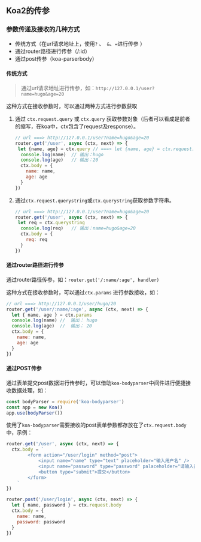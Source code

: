 ## Koa2的传参

### 参数传递及接收的几种方式

* 传统方式（在url请求地址上，使用`?` 、` &`、`=`进行传参 ）
* 通过router路径进行传参（/:id）
* 通过post传参（koa-parserbody）

#### 传统方式

> 通过url请求地址进行传参，如：`http://127.0.0.1/user?name=hugo&age=20`

这种方式在接收参数时，可以通过两种方式进行参数获取

1. 通过 `ctx.request.query` 或 `ctx.query` 获取参数对象（后者可以看成是前者的缩写，在koa中，ctx包含了request及response）。

   ```js
   // url ===> http://127.0.0.1/user?name=hugo&age=20
   router.get('/user', async (ctx, next) => {
   	let {name, age} = ctx.query	// ===> let {name, age} = ctx.request.query
     console.log(name)	// 输出：hugo
     console.log(age)	// 输出：20
     ctx.body = {
       name: name,
       age: age
     }
   })
   ```

2. 通过`ctx.request.querystring`或`ctx.querystring`获取参数字符串。

   ```js
   // url ===> http://127.0.0.1/user?name=hugo&age=20
   router.get('/user', async (ctx, next) => {
   	let req = ctx.querystring
     console.log(req)	// 输出：name=hugo&age=20
     ctx.body = {
       req: req
     }
   })
   ```

#### 通过router路径进行传参

通过router路径传参，如：`router.get('/:name/:age', handler)`

这种方式在接收参数时，可以通过`ctx.params` 进行参数接收，如：

```js
// url ===> http://127.0.0.1/user/hugo/20
router.get('/user/:name/:age', async (ctx, next) => {
  let { name, age } = ctx.params
  console.log(name)	//	输出： hugo
  console.log(age)	//	输出：	20
  ctx.body = {
    name: name,
    age: age
  }
})

```

#### 通过POST传参

通过表单提交post数据进行传参时，可以借助`koa-bodyparser`中间件进行便捷接收数据处理，如：

```js
const bodyParser = require('koa-bodyparser')
const app = new Koa()
app.use(bodyParser())
```

使用了`koa-bodyparser`需要接收的post表单参数都存放在了`ctx.request.body`中，示例：

```js
router.get('/user', async (ctx, next) => {
  ctx.body = `
		<form action="/user/login" method="post">
			<input name="name" type="text" placeholder="输入用户名" />
			<input name="password" type="password" palaceholder="请输入密码" />
			<button type="submit">提交</button> 
		</form>
	`
})

router.post('/user/login', async (ctx, next) => {
  let { name, password } = ctx.request.body
  ctx.body = {
    name: name,
    password: password
  }
})
```



